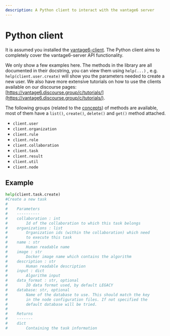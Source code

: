 ```yaml
---
description: A Python client to interact with the vantage6 server
---
```


# Python client

It is assumed you installed the [vantage6-client](../../installation/client.md). The Python client aims to completely cover the vantage6-server API functionality.

We only show a few examples here. The methods in the library are all documented in their docstring, you can view them using `help(...)` , e.g. `help(client.user.create)` will show you the parameters needed to create a new user. We also have more extensive tutorials on how to use the clients available on our discourse pages: [https://vantage6.discourse.group/c/tutorials/](https://vantage6.discourse.group/c/tutorials/).

The following groups (related to the [concepts](../preliminaries.md#concepts)) of methods are available, most of them have a `list()`, `create()`, `delete()` and `get()` method attached.

* `client.user`
* `client.organization`
* `client.rule`
* `client.role`
* `client.collaboration`
* `client.task`
* `client.result`
* `client.util`
* `client.node`

## Example

```python
help(client.task.create)
#Create a new task
#
#    Parameters
#    ----------
#    collaboration : int
#        Id of the collaboration to which this task belongs
#    organizations : list
#        Organization ids (within the collaboration) which need
#        to execute this task
#    name : str
#        Human readable name
#    image : str
#        Docker image name which contains the algorithm
#    description : str
#        Human readable description
#    input : dict
#        Algorithm input
#    data_format : str, optional
#        IO data format used, by default LEGACY
#    database: str, optional
#        Name of the database to use. This should match the key
#        in the node configuration files. If not specified the
#        default database will be tried.
#
#    Returns
#    -------
#    dict
#        Containing the task information
```
